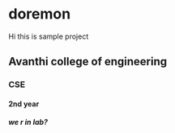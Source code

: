 # doremon
Hi this is sample project
## Avanthi college of engineering
### CSE
#### 2nd year
##### we r in lab?
